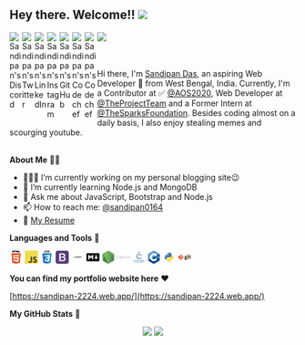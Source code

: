 ## Hey there. Welcome!!  <img src="https://media.giphy.com/media/hvRJCLFzcasrR4ia7z/giphy.gif" width="25px">

<p>
  <a href="https://discord.gg/QhX72qyQwj">
    <img align="left" alt="Sandipan's Discord" width="22px" src="https://cdn.jsdelivr.net/npm/simple-icons@v3/icons/discord.svg" />
  </a>
  <a href="https://twitter.com/sandipan_2224">
    <img align="left" alt="Sandipan's Twitter" width="22px" src="https://cdn.jsdelivr.net/npm/simple-icons@v3/icons/twitter.svg" />
  </a>
  <a href="https://www.linkedin.com/in/sandipan0164/">
    <img align="left" alt="Sandipan's LinkedIn" width="22px" src="https://cdn.jsdelivr.net/npm/simple-icons@v3/icons/linkedin.svg" />
  </a>
  <a href="https://www.instagram.com/abhisheknaiidu/">
    <img align="left" alt="Sandipan's Instagram" width="22px" src="https://cdn.jsdelivr.net/npm/simple-icons@v3/icons/instagram.svg" />
  </a>
  <a href="https://www.github.com/sandip2224/">
    <img align="left" alt="Sandipan's GitHub" width="22px" src="https://cdn.jsdelivr.net/npm/simple-icons@v3/icons/github.svg" />
  </a>
  <a href="https://www.codechef.com/users/sandipan_2224">
    <img align="left" alt="Sandipan's Codechef" width="22px" src="https://cdn.jsdelivr.net/npm/simple-icons@v3/icons/codechef.svg" />
  </a>
  <a href="https://codeforces.com/profile/sandipan_2224">
    <img align="left" alt="Sandipan's Codechef" width="22px" src="https://cdn.jsdelivr.net/npm/simple-icons@v3/icons/codeforces.svg" />
  </a>
  <img src="https://komarev.com/ghpvc/?username=sandip2224&color=brightgreen&label=Visitors: "/>
</p>
<br/>

Hi there, I'm [Sandipan Das](https://sandipan-2224.web.app/), an aspiring Web Developer 🚀 from West Bengal, India. Currently, I'm a Contributor at ✅ [@AOS2020](https://aos.sanscript.tech/), Web Developer at [@TheProjectTeam](https://www.theprojectteam.in/) and a Former Intern at [@TheSparksFoundation](https://www.thesparksfoundationsingapore.org/). Besides coding almost on a daily basis, I also enjoy stealing memes and scourging youtube.  
<br/>

**About Me** 👨‍🎓

- 👨🏽‍💻 I’m currently working on my personal blogging site:wink:  
- 🌱 I’m currently learning Node.js and MongoDB  
- 💬 Ask me about JavaScript, Bootstrap and Node.js
- 📫 How to reach me: [@sandipan0164](https://linkedin.com/sandipan0164/)
- 📝 [My Resume](https://resume.io/r/EWFouhDzC)

**Languages and Tools** 🎨  

<code><img height="23" src="https://raw.githubusercontent.com/github/explore/80688e429a7d4ef2fca1e82350fe8e3517d3494d/topics/html/html.png"></code>
<code><img height="23" src="https://raw.githubusercontent.com/github/explore/80688e429a7d4ef2fca1e82350fe8e3517d3494d/topics/javascript/javascript.png"></code>
<code><img height="23" src="https://raw.githubusercontent.com/github/explore/80688e429a7d4ef2fca1e82350fe8e3517d3494d/topics/css/css.png"></code>
<code><img height="23" src="https://raw.githubusercontent.com/github/explore/80688e429a7d4ef2fca1e82350fe8e3517d3494d/topics/bootstrap/bootstrap.png"></code>
<code><img height="23" src="https://raw.githubusercontent.com/github/explore/80688e429a7d4ef2fca1e82350fe8e3517d3494d/topics/jquery/jquery.png"></code>
<code><img height="23" src="https://raw.githubusercontent.com/github/explore/80688e429a7d4ef2fca1e82350fe8e3517d3494d/topics/markdown/markdown.png"></code>
<code><img height="23" src="https://raw.githubusercontent.com/github/explore/80688e429a7d4ef2fca1e82350fe8e3517d3494d/topics/nodejs/nodejs.png"></code>
<code><img height="23" src="https://raw.githubusercontent.com/github/explore/80688e429a7d4ef2fca1e82350fe8e3517d3494d/topics/express/express.png"></code>
<code><img height="23" src="https://raw.githubusercontent.com/github/explore/80688e429a7d4ef2fca1e82350fe8e3517d3494d/topics/c/c.png"></code>
<code><img height="23" src="https://raw.githubusercontent.com/github/explore/80688e429a7d4ef2fca1e82350fe8e3517d3494d/topics/cpp/cpp.png"></code>
<code><img height="23" src="https://raw.githubusercontent.com/github/explore/80688e429a7d4ef2fca1e82350fe8e3517d3494d/topics/python/python.png"></code>
<code><img height="23" src="https://raw.githubusercontent.com/github/explore/80688e429a7d4ef2fca1e82350fe8e3517d3494d/topics/git/git.png"></code>


**You can find my portfolio website here** :heart:

[https://sandipan-2224.web.app/](https://sandipan-2224.web.app/)

**My GitHub Stats** 🧮

<p align="center">
    <img src="https://github-readme-stats.vercel.app/api?username=sandip2224&show_icons=true&line_height=35&bg_color=20,434343,000000&title_color=ff1493&text_color=fff&count_private=true"/>
  <img height=255 src="https://github-readme-stats.vercel.app/api/top-langs/?username=sandip2224&bg_color=20,434343,000000&title_color=ff1493&text_color=fff"/>
</p>
